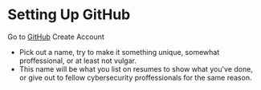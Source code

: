 # Setting Up GitHub

Go to [GitHub](https://github.com/)
Create Account
- Pick out a name, try to make it something unique, somewhat proffessional, or at least not vulgar. 
- This name will be what you list on resumes to show what you've done, or give out to fellow cybersecurity proffessionals for the same reason.